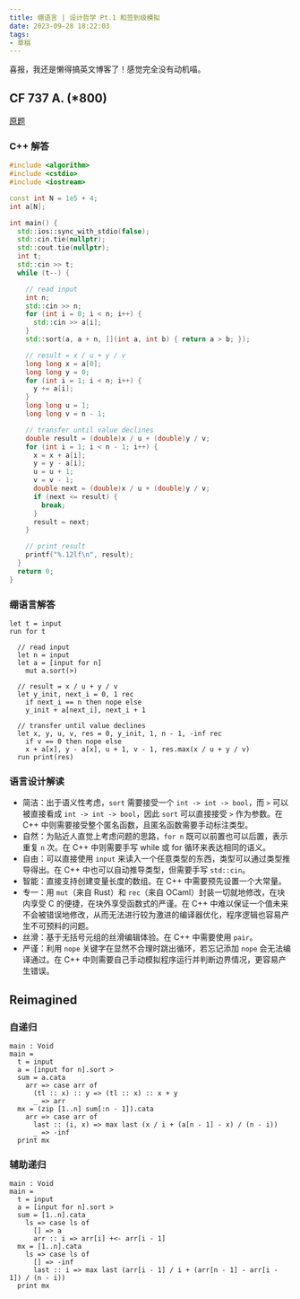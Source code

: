 ```yaml
---
title: 绷语言 | 设计哲学 Pt.1 和签到级模拟
date: 2023-09-28 18:22:03
tags:
- 草稿
---
```


喜报，我还是懒得搞英文博客了！感觉完全没有动机喵。

## CF 737 A. (*800)

[原题](https://codeforces.com/contest/1557/problem/A)

### C++ 解答

```cpp
#include <algorithm>
#include <cstdio>
#include <iostream>

const int N = 1e5 + 4;
int a[N];

int main() {
  std::ios::sync_with_stdio(false);
  std::cin.tie(nullptr);
  std::cout.tie(nullptr);
  int t;
  std::cin >> t;
  while (t--) {

    // read input
    int n;
    std::cin >> n;
    for (int i = 0; i < n; i++) {
      std::cin >> a[i];
    }
    std::sort(a, a + n, [](int a, int b) { return a > b; });

    // result = x / u + y / v
    long long x = a[0];
    long long y = 0;
    for (int i = 1; i < n; i++) {
      y += a[i];
    }
    long long u = 1;
    long long v = n - 1;

    // transfer until value declines
    double result = (double)x / u + (double)y / v;
    for (int i = 1; i < n - 1; i++) {
      x = x + a[i];
      y = y - a[i];
      u = u + 1;
      v = v - 1;
      double next = (double)x / u + (double)y / v;
      if (next <= result) {
        break;
      }
      result = next;
    }

    // print result
    printf("%.12lf\n", result);
  }
  return 0;
}
```

### 绷语言解答

```
let t = input
run for t

  // read input
  let n = input
  let a = [input for n]
    mut a.sort(>)

  // result = x / u + y / v
  let y_init, next_i = 0, 1 rec
    if next_i == n then nope else
    y_init + a[next_i], next_i + 1

  // transfer until value declines
  let x, y, u, v, res = 0, y_init, 1, n - 1, -inf rec
    if v == 0 then nope else
    x + a[x], y - a[x], u + 1, v - 1, res.max(x / u + y / v)
  run print(res)
```

### 语言设计解读

- 简洁：出于语义性考虑，`sort` 需要接受一个 `int -> int -> bool`，而 `>` 可以被直接看成 `int -> int -> bool`，因此 `sort` 可以直接接受 `>` 作为参数。在 C++ 中则需要接受整个匿名函数，且匿名函数需要手动标注类型。
- 自然：为贴近人直觉上考虑问题的思路，`for n` 既可以前置也可以后置，表示重复 `n` 次。在 C++ 中则需要手写 while 或 for 循环来表达相同的语义。
- 自由：可以直接使用 `input` 来读入一个任意类型的东西，类型可以通过类型推导得出。在 C++ 中也可以自动推导类型，但需要手写 `std::cin`。
- 智能：直接支持创建变量长度的数组。在 C++ 中需要预先设置一个大常量。
- 专一：用 `mut`（来自 Rust）和 `rec`（来自 OCaml）封装一切就地修改，在块内享受 C 的便捷，在块外享受函数式的严谨。在 C++ 中难以保证一个值未来不会被错误地修改，从而无法进行较为激进的编译器优化，程序逻辑也容易产生不可预料的问题。
- 丝滑：基于无括号元组的丝滑编辑体验。在 C++ 中需要使用 `pair`。
- 严谨：利用 `nope` 关键字在显然不合理时跳出循环，若忘记添加 `nope` 会无法编译通过。在 C++ 中则需要自己手动模拟程序运行并判断边界情况，更容易产生错误。

## Reimagined

### 自递归

```
main : Void
main =
  t = input
  a = [input for n].sort >
  sum = a.cata
    arr => case arr of
      (tl :: x) :: y => (tl :: x) :: x + y
      _ => arr
  mx = (zip [1..n] sum[:n - 1]).cata
    arr => case arr of
      last :: (i, x) => max last (x / i + (a[n - 1] - x) / (n - i))
      _ => -inf
  print mx
```

### 辅助递归

```
main : Void
main = 
  t = input
  a = [input for n].sort >
  sum = [1..n].cata
    ls => case ls of
      [] => a
      arr :: i => arr[i] +<- arr[i - 1]
  mx = [1..n].cata
    ls => case ls of
      [] => -inf
      last :: i => max last (arr[i - 1] / i + (arr[n - 1] - arr[i - 1]) / (n - i))
  print mx
```
